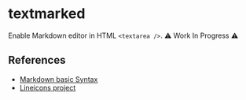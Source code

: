 # textmarked

Enable Markdown editor in HTML `<textarea />`. :warning: Work In Progress :warning:

## References

- [Markdown basic Syntax](https://www.markdownguide.org/cheat-sheet/#basic-syntax)
- [Lineicons project](https://github.com/LineiconsHQ/Lineicons)
